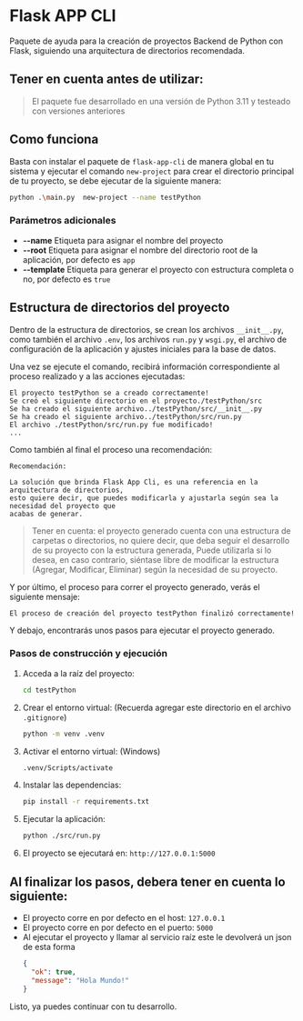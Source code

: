 # Flask APP CLI

Paquete de ayuda para la creación de proyectos Backend de Python con Flask, 
siguiendo una arquitectura de directorios recomendada.

## Tener en cuenta antes de utilizar:

> El paquete fue desarrollado en una versión de Python 3.11 y testeado con versiones anteriores

## Como funciona

Basta con instalar el paquete de ```flask-app-cli``` de manera global en tu sistema 
y ejecutar el comando ```new-project``` para crear el directorio principal de tu 
proyecto, se debe ejecutar de la siguiente manera:

```bash
python .\main.py  new-project --name testPython
```
### Parámetros adicionales

* **--name** Etiqueta para asignar el nombre del proyecto
* **--root** Etiqueta para asignar el nombre del directorio root de la aplicación, por defecto es ```app```
* **--template** Etiqueta para generar el proyecto con estructura completa o no, por defecto es ```true```

## Estructura de directorios del proyecto

Dentro de la estructura de directorios, se crean los archivos ```__init__.py```, como también
el archivo ```.env```, los archivos ```run.py``` y ```wsgi.py```, el archivo de configuración 
de la aplicación y ajustes iniciales para la base de datos.

Una vez se ejecute el comando, recibirá información correspondiente al proceso realizado 
y a las acciones ejecutadas:

```text
El proyecto testPython se a creado correctamente!
Se creó el siguiente directorio en el proyecto./testPython/src
Se ha creado el siguiente archivo../testPython/src/__init__.py
Se ha creado el siguiente archivo../testPython/src/run.py
El archivo ./testPython/src/run.py fue modificado!
...
```
Como también al final el proceso una recomendación:

```text
Recomendación:

La solución que brinda Flask App Cli, es una referencia en la arquitectura de directorios,
esto quiere decir, que puedes modificarla y ajustarla según sea la necesidad del proyecto que
acabas de generar.

```

> Tener en cuenta: el proyecto generado cuenta con una estructura de carpetas o directorios,
> no quiere decir, que deba seguir el desarrollo de su proyecto con la estructura generada,
> Puede utilizarla si lo desea, en caso contrario, siéntase libre de modificar la estructura 
> (Agregar, Modificar, Eliminar) según la necesidad de su proyecto.

Y por último, el proceso para correr el proyecto generado, verás el siguiente mensaje:

```text
El proceso de creación del proyecto testPython finalizó correctamente!
```
Y debajo, encontrarás unos pasos para ejecutar el proyecto generado.

### Pasos de construcción y ejecución

1. Acceda a la raíz del proyecto:
    ```bash
    cd testPython
    ```
2. Crear el entorno virtual: (Recuerda agregar este directorio en el archivo ```.gitignore```)
    ```bash
    python -m venv .venv
    ```
 
3. Activar el entorno virtual: (Windows)

    ```bash
    .venv/Scripts/activate
    ```
4. Instalar las dependencias:
    ```bash
    pip install -r requirements.txt
    ```

5. Ejecutar la aplicación:
   ```bash
   python ./src/run.py
   ```

6. El proyecto se ejecutará en: ```http://127.0.0.1:5000```

## Al finalizar los pasos, debera tener en cuenta lo siguiente:

* El proyecto corre en por defecto en el host: ```127.0.0.1```
* El proyecto corre en por defecto en el puerto: ```5000```
* Al ejecutar el proyecto y llamar al servicio raíz este le devolverá un json de esta forma
  ```json
  {
    "ok": true,
    "message": "Hola Mundo!"
  }
  ```
Listo, ya puedes continuar con tu desarrollo.

